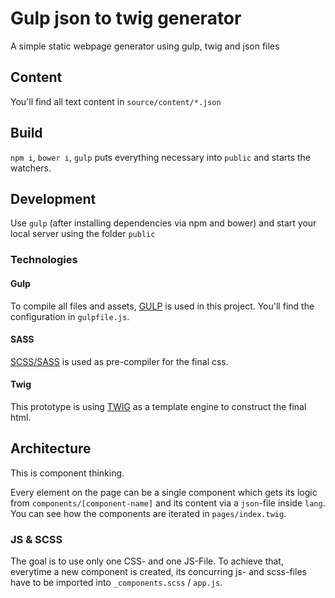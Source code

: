 # Gulp json to twig generator

A simple static webpage generator using gulp, twig and json files

## Content

You'll find all text content in `source/content/*.json`


## Build

`npm i`, `bower i`, `gulp` puts everything necessary into `public` and starts the watchers.


## Development

Use `gulp` (after installing dependencies via npm and bower) and start your local server using the folder `public`

### Technologies


#### Gulp

To compile all files and assets, [GULP](https://gulpjs.com/) is used in this project. You'll find the configuration in `gulpfile.js`.

#### SASS

[SCSS/SASS](http://sass-lang.com/) is used as pre-compiler for the final css.

#### Twig

This prototype is using [TWIG](https://twig.symfony.com/) as a template engine to construct the final html.


## Architecture

This is component thinking.

Every element on the page can be a single component which gets its logic from `components/[component-name]` and its content via a `json`-file inside `lang`. You can see how the components are iterated in `pages/index.twig`.


### JS & SCSS

The goal is to use only one CSS- and one JS-File. To achieve that, everytime a new component is created, its concurring js- and scss-files have to be imported into `_components.scss` / `app.js`.
